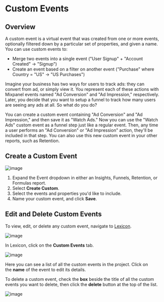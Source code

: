 # Custom Events

## Overview

A custom event is a virtual event that was created from one or more events, optionally filtered down by a particular set of properties, and given a name. You can use custom events to:

- Merge two events into a single event ("User Signup" + "Account Created" -> "Signup")
- Create an event based on a filter on another event ("Purchase" where Country = "US" -> "US Purchases")

Imagine your business has two ways for users to track ads: they can convert from ad, or simply view it. You represent each of these actions with Mixpanel events named "Ad Conversion" and "Ad Impression," respectively. Later, you decide that you want to setup a funnel to track how many users are seeing any ads at all. So what do you do?

You can create a custom event containing "Ad Conversion" and "Ad Impression," and then save it as "Watch Ads." Now you can use the "Watch Ads" custom event as a funnel step just like a regular event. Then, any time a user performs an "Ad Conversion" or "Ad Impression" action, they'll be included in that step. You can also use this new custom event in your other reports, such as Retention.

## Create a Custom Event

![image](https://github.com/mixpanel/docs/assets/2077899/1ac40a2e-2055-4dea-ba31-f0a6ea41a940)

1. Expand the Event dropdown in either an Insights, Funnels, Retention, or Formulas report.
2. Select **Create Custom**.
3. Select the events and properties you'd like to include.
4. Name your custom event, and click **Save**.

## Edit and Delete Custom Events

To view, edit, or delete any custom event, navigate to [Lexicon](/docs/data-governance/lexicon).

![image](https://github.com/mixpanel/docs/assets/2077899/efc4b36e-d8d9-4699-8a48-98b793532b20)

In Lexicon, click on the **Custom Events** tab.

![image](https://github.com/mixpanel/docs/assets/2077899/fb4e1680-3b20-4f24-90de-0101cb097c54)

Here you can see a list of all the custom events in the project. Click on the **name** of the event to edit its details.

To delete a custom event, check the **box** beside the title of all the custom events you want to delete, then click the **delete** button at the top of the list.

![image](https://github.com/mixpanel/docs/assets/2077899/8004da2b-db3c-48c0-a494-e500e1cc5bf7)
